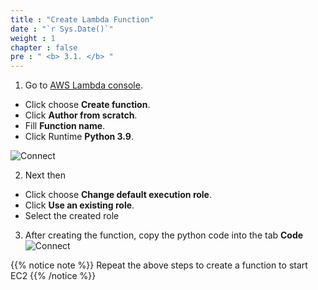 ```yaml
---
title : "Create Lambda Function"
date : "`r Sys.Date()`"
weight : 1
chapter : false
pre : " <b> 3.1. </b> "
---
```

1. Go to  [AWS Lambda console](https://console.aws.amazon.com/lambda/home).
  + Click choose **Create function**.
  + Click **Author from scratch**.
  + Fill **Function name**.
  + Click Runtime **Python 3.9**.

![Connect](/images/3.connect/001-connect.png)

2. Next then
  + Click choose **Change default execution role**.
  + Click **Use an existing role**.
  + Select the created role

3. After creating the function, copy the python code into the tab **Code**
![Connect](/images/3.connect/002-connect.png)  


{{% notice note %}}
 Repeat the above steps to create a function to start EC2
 {{% /notice %}}
